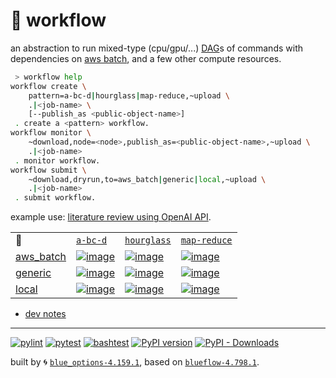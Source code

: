 # 📜 workflow

an abstraction to run mixed-type (cpu/gpu/...) [DAG](https://networkx.org/documentation/stable/reference/classes/digraph.html)s of commands with dependencies on [aws batch](https://aws.amazon.com/batch/), and a few other compute resources.

```bash
 > workflow help
workflow create \
	pattern=a-bc-d|hourglass|map-reduce,~upload \
	.|<job-name> \
	[--publish_as <public-object-name>]
 . create a <pattern> workflow.
workflow monitor \
	~download,node=<node>,publish_as=<public-object-name>,~upload \
	.|<job-name>
 . monitor workflow.
workflow submit \
	~download,dryrun,to=aws_batch|generic|local,~upload \
	.|<job-name>
 . submit workflow.
```

example use: [literature review using OpenAI API](https://github.com/kamangir/openai-commands/tree/main/openai_commands/literature_review).

|   |   |   |   |
| --- | --- | --- | --- |
| 📜 | [`a-bc-d`](./patterns/a-bc-d.dot) | [`hourglass`](./patterns/hourglass.dot) | [`map-reduce`](./patterns/map-reduce.dot) |
| [aws_batch](./runners/aws_batch.py) | [![image](https://kamangir-public.s3.ca-central-1.amazonaws.com/aws_batch-a-bc-d/workflow.gif?raw=true&random=4txRhO5CpxQrV6dx)](https://kamangir-public.s3.ca-central-1.amazonaws.com/aws_batch-a-bc-d/workflow.gif?raw=true&random=4txRhO5CpxQrV6dx) | [![image](https://kamangir-public.s3.ca-central-1.amazonaws.com/aws_batch-hourglass/workflow.gif?raw=true&random=9dlvqVF27KwAY6vl)](https://kamangir-public.s3.ca-central-1.amazonaws.com/aws_batch-hourglass/workflow.gif?raw=true&random=9dlvqVF27KwAY6vl) | [![image](https://kamangir-public.s3.ca-central-1.amazonaws.com/aws_batch-map-reduce/workflow.gif?raw=true&random=91ifFtgZmTrXiyRR)](https://kamangir-public.s3.ca-central-1.amazonaws.com/aws_batch-map-reduce/workflow.gif?raw=true&random=91ifFtgZmTrXiyRR) |
| [generic](./runners/generic.py) | [![image](https://kamangir-public.s3.ca-central-1.amazonaws.com/generic-a-bc-d/workflow.gif?raw=true&random=LBeQSKoctWo95JB4)](https://kamangir-public.s3.ca-central-1.amazonaws.com/generic-a-bc-d/workflow.gif?raw=true&random=LBeQSKoctWo95JB4) | [![image](https://kamangir-public.s3.ca-central-1.amazonaws.com/generic-hourglass/workflow.gif?raw=true&random=J3FNVQnuTgpimjGJ)](https://kamangir-public.s3.ca-central-1.amazonaws.com/generic-hourglass/workflow.gif?raw=true&random=J3FNVQnuTgpimjGJ) | [![image](https://kamangir-public.s3.ca-central-1.amazonaws.com/generic-map-reduce/workflow.gif?raw=true&random=QNuecWSpCUIOI2oV)](https://kamangir-public.s3.ca-central-1.amazonaws.com/generic-map-reduce/workflow.gif?raw=true&random=QNuecWSpCUIOI2oV) |
| [local](./runners/local.py) | [![image](https://kamangir-public.s3.ca-central-1.amazonaws.com/local-a-bc-d/workflow.gif?raw=true&random=F0gNgQlEw7Dk84uM)](https://kamangir-public.s3.ca-central-1.amazonaws.com/local-a-bc-d/workflow.gif?raw=true&random=F0gNgQlEw7Dk84uM) | [![image](https://kamangir-public.s3.ca-central-1.amazonaws.com/local-hourglass/workflow.gif?raw=true&random=IUEzrZmjWNRn42im)](https://kamangir-public.s3.ca-central-1.amazonaws.com/local-hourglass/workflow.gif?raw=true&random=IUEzrZmjWNRn42im) | [![image](https://kamangir-public.s3.ca-central-1.amazonaws.com/local-map-reduce/workflow.gif?raw=true&random=tKBd8XdlvRhNsTlY)](https://kamangir-public.s3.ca-central-1.amazonaws.com/local-map-reduce/workflow.gif?raw=true&random=tKBd8XdlvRhNsTlY) |

- [dev notes](https://arash-kamangir.medium.com/%EF%B8%8F-openai-experiments-54-e49117dc69ef)

---


[![pylint](https://github.com/kamangir/notebooks-and-scripts/actions/workflows/pylint.yml/badge.svg)](https://github.com/kamangir/notebooks-and-scripts/actions/workflows/pylint.yml) [![pytest](https://github.com/kamangir/notebooks-and-scripts/actions/workflows/pytest.yml/badge.svg)](https://github.com/kamangir/notebooks-and-scripts/actions/workflows/pytest.yml) [![bashtest](https://github.com/kamangir/notebooks-and-scripts/actions/workflows/bashtest.yml/badge.svg)](https://github.com/kamangir/notebooks-and-scripts/actions/workflows/bashtest.yml) [![PyPI version](https://img.shields.io/pypi/v/notebooks-and-scripts.svg)](https://pypi.org/project/notebooks-and-scripts/) [![PyPI - Downloads](https://img.shields.io/pypi/dd/notebooks-and-scripts)](https://pypistats.org/packages/notebooks-and-scripts)

built by 🌀 [`blue_options-4.159.1`](https://github.com/kamangir/awesome-bash-cli), based on [`blueflow-4.798.1`](https://github.com/kamangir/notebooks-and-scripts).
